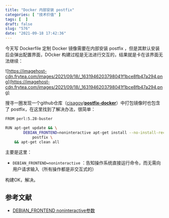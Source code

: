 ```yaml
---
title: "Docker 内部安装 postfix"
categories: [ "技术价值" ]
tags: [  ]
draft: false
slug: "576"
date: "2021-09-18 17:42:36"
---
```


今天写 Dockerfile 定制 Docker 镜像需要在内部安装 postfix ，但是其默认安装后会弹出配置界面，DOcker 构建过程是无法进行交互的，结果就是卡在该界面无法继续：

![https://imagehost-cdn.frytea.com/images/2021/09/18/_1631946203798041f1bce8fb47a294.png](https://imagehost-cdn.frytea.com/images/2021/09/18/_1631946203798041f1bce8fb47a294.png)

搜寻一圈发现一个github仓库（[cisagov](https://github.com/cisagov)/**[postfix-docker](https://github.com/cisagov/postfix-docker)**）中打包镜像时也包含了 postfix，在这里找到了解决办法，很简单：

```bash
FROM perl:5.28-buster

RUN apt-get update && \
        DEBIAN_FRONTEND=noninteractive apt-get install --no-install-recommends -y \
            postfix \
    && apt-get clean all
```

主要是这里：

- `DEBIAN_FRONTEND=noninteractive` ：告知操作系统直接运行命令，而无需向用户请求输入（所有操作都是非交互式的）

构建OK，解决。

## 参考文献

- [DEBIAN_FRONTEND noninteractive参数](https://blog.csdn.net/oguro/article/details/102840215)